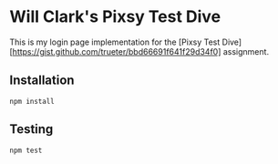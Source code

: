# Will Clark's Pixsy Test Dive

This is my login page implementation for the [Pixsy Test Dive][https://gist.github.com/trueter/bbd66691f641f29d34f0] assignment.

## Installation

    npm install

## Testing

    npm test
